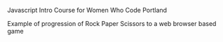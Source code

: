 Javascript Intro Course for Women Who Code Portland

Example of progression of Rock Paper Scissors to a web browser based game